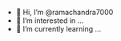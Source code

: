 - 👋 Hi, I’m @ramachandra7000
- 👀 I’m interested in ...
- 🌱 I’m currently learning ...
<!---
ramachandra7000/ramachandra7000 is a ✨ special ✨ repository because its `README.md` (this file) appears on your GitHub profile.
You can click the Preview link to take a look at your changes.
--->
